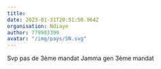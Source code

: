 ```yaml
---
title: 
date: 2023-01-31T20:51:50.964Z
organisation: Ndiaye 
author: 779903399
avatar: "/img/pays/SN.svg"
---
```


Svp pas de 3ème mandat 
Jamma gen 3ème mandat 